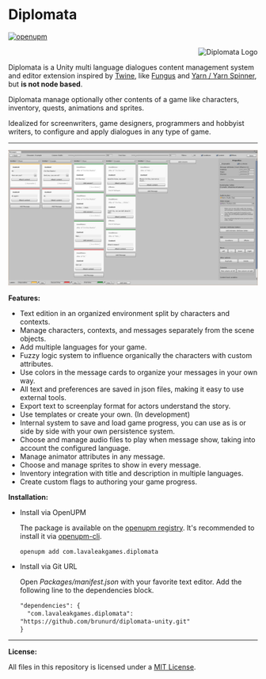 # Diplomata

[![openupm](https://img.shields.io/npm/v/com.lavaleakgames.diplomata?label=openupm&registry_uri=https://package.openupm.com)](https://openupm.com/packages/com.lavaleakgames.diplomata/)

<img align="right" src="https://raw.githubusercontent.com/lavaleak/diplomata-unity/master/Logo/DIPLOMATA-Logo_CC-BY-ND_by-Bruno-Araujo.png" alt="Diplomata Logo" title="Diplomata Logo by Bruno Araujo is licensed under a Creative Commons Attribution-NoDerivatives 4.0 International License." /><br/>

Diplomata is a Unity multi language dialogues content management system and editor extension inspired by [Twine](http://twinery.org/), like [Fungus](http://fungusgames.com/) and [Yarn / Yarn Spinner](https://github.com/InfiniteAmmoInc/Yarn), but **is not node based**.  

Diplomata manage optionally other contents of a game like characters, inventory, quests, animations and sprites.

Idealized for screenwriters, game designers, programmers and hobbyist writers, to configure and apply dialogues in any type of game.



---


![Screenshot](Screenshot.jpg)


**Features:**
- Text edition in an organized environment split by characters and contexts.
- Manage characters, contexts, and messages separately from the scene objects.
- Add multiple languages for your game.
- Fuzzy logic system to influence organically the characters with custom attributes.
- Use colors in the message cards to organize your messages in your own way.
- All text and preferences are saved in json files, making it easy to use external tools.
- Export text to screenplay format for actors understand the story.
- Use templates or create your own. (In development)
- Internal system to save and load game progress, you can use as is or side by side with your own persistence system.
- Choose and manage audio files to play when message show, taking into account the configured language.
- Manage animator attributes in any message.
- Choose and manage sprites to show in every message.
- Inventory integration with title and description in multiple languages.
- Create custom flags to authoring your game progress.

**Installation:**

- Install via OpenUPM

  The package is available on the [openupm registry](https://openupm.com). It's recommended to install it via [openupm-cli](https://github.com/openupm/openupm-cli).

  ```
  openupm add com.lavaleakgames.diplomata
  ```
- Install via Git URL

  Open *Packages/manifest.json* with your favorite text editor. Add the following line to the dependencies block.

      "dependencies": {
        "com.lavaleakgames.diplomata": "https://github.com/brunurd/diplomata-unity.git"
      }

---


**License:**


All files in this repository is licensed under a [MIT License](https://github.com/lavaleak/diplomata/blob/master/LICENSE.md).

[fungus-link]: https://fungusgames.com/
